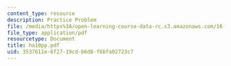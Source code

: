 ```yaml
---
content_type: resource
description: Practice Problem
file: /media/https%3A/open-learning-course-data-rc.s3.amazonaws.com/16-20-structural-mechanics-fall-2002/3537611e6f2719cdb6d8f6bfa02723c7_ha10pp.pdf
file_type: application/pdf
resourcetype: Document
title: ha10pp.pdf
uid: 3537611e-6f27-19cd-b6d8-f6bfa02723c7
---
```

